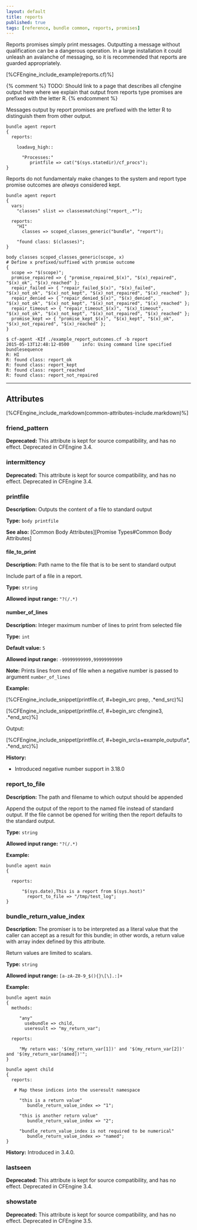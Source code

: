 ```yaml
---
layout: default
title: reports
published: true
tags: [reference, bundle common, reports, promises]
---
```


Reports promises simply print messages. Outputting a message without
qualification can be a dangerous operation. In a large installation it
could unleash an avalanche of messaging, so it is recommended that
reports are guarded appropriately.

[%CFEngine_include_example(reports.cf)%]

{% comment %} TODO: Should link to a page that describes all cfengine output
here where we explain that output from reports type promises are
prefixed with the letter R. {% endcomment %}

Messages output by report promises are prefixed with the letter R to
distinguish them from other output.

```cf3
bundle agent report
{
  reports:

    loadavg_high::

      "Processes:"
         printfile => cat("$(sys.statedir)/cf_procs");
}
```

Reports do not fundamentaly make changes to the system and report type promise
outcomes are *always* considered kept.

```cf3
bundle agent report
{
  vars:
    "classes" slist => classesmatching("report_.*");

  reports:
    "HI"
      classes => scoped_classes_generic("bundle", "report");

    "found class: $(classes)";
}

body classes scoped_classes_generic(scope, x)
# Define x prefixed/suffixed with promise outcome
{
  scope => "$(scope)";
  promise_repaired => { "promise_repaired_$(x)", "$(x)_repaired", "$(x)_ok", "$(x)_reached" };
  repair_failed => { "repair_failed_$(x)", "$(x)_failed", "$(x)_not_ok", "$(x)_not_kept", "$(x)_not_repaired", "$(x)_reached" };
  repair_denied => { "repair_denied_$(x)", "$(x)_denied", "$(x)_not_ok", "$(x)_not_kept", "$(x)_not_repaired", "$(x)_reached" };
  repair_timeout => { "repair_timeout_$(x)", "$(x)_timeout", "$(x)_not_ok", "$(x)_not_kept", "$(x)_not_repaired", "$(x)_reached" };
  promise_kept => { "promise_kept_$(x)", "$(x)_kept", "$(x)_ok", "$(x)_not_repaired", "$(x)_reached" };
}
```

```console
$ cf-agent -KIf ./example_report_outcomes.cf -b report
2015-05-13T12:48:12-0500     info: Using command line specified bundlesequence
R: HI
R: found class: report_ok
R: found class: report_kept
R: found class: report_reached
R: found class: report_not_repaired
```

****

## Attributes ##

[%CFEngine_include_markdown(common-attributes-include.markdown)%]

### friend_pattern

**Deprecated:** This attribute is kept for source compatibility,
and has no effect. Deprecated in CFEngine 3.4.

### intermittency

**Deprecated:** This attribute is kept for source compatibility,
and has no effect. Deprecated in CFEngine 3.4.

### printfile

**Description:** Outputs the content of a file to standard output

**Type:** `body printfile`

**See also:** [Common Body Attributes][Promise Types#Common Body Attributes]

#### file_to_print

**Description:** Path name to the file that is to be sent to standard
output

Include part of a file in a report.

**Type:** `string`

**Allowed input range:** `"?(/.*)`

#### number_of_lines

**Description:** Integer maximum number of lines to print from selected file

**Type:** `int`

**Default value:** `5`

**Allowed input range:** `-99999999999,99999999999`

**Note:** Prints lines from end of file when a negative number is passed to
argument `number_of_lines`

**Example:**

[%CFEngine_include_snippet(printfile.cf, #\+begin_src prep, .*end_src)%]

[%CFEngine_include_snippet(printfile.cf, #\+begin_src cfengine3, .*end_src)%]

Output:

[%CFEngine_include_snippet(printfile.cf, #\+begin_src\s+example_output\s*, .*end_src)%]

**History:**

- Introduced negative number support in 3.18.0

### report_to_file

**Description:** The path and filename to which output should be appended

Append the output of the report to the named file instead of standard output.
If the file cannot be opened for writing then the report defaults to the
standard output.

**Type:** `string`

**Allowed input range:** `"?(/.*)`

**Example:**

```cf3
bundle agent main
{

  reports:

      "$(sys.date),This is a report from $(sys.host)"
        report_to_file => "/tmp/test_log";
}
```

### bundle_return_value_index

**Description:** The promiser is to be interpreted as a literal value that
the caller can accept as a result for this bundle; in other words, a
return value with array index defined by this attribute.

Return values are limited to scalars.

**Type:** `string`

**Allowed input range:** `[a-zA-Z0-9_$(){}\[\].:]+`

**Example:**

```cf3
bundle agent main
{
  methods:

     "any"
       usebundle => child,
       useresult => "my_return_var";

  reports:

     "My return was: '$(my_return_var[1])' and '$(my_return_var[2])' and '$(my_return_var[named])'";
}

bundle agent child
{
  reports:

   # Map these indices into the useresult namespace

     "this is a return value"
        bundle_return_value_index => "1";

     "this is another return value"
        bundle_return_value_index => "2";

     "bundle_return_value_index is not required to be numerical"
        bundle_return_value_index => "named";
}
```

**History:** Introduced in 3.4.0.

### lastseen

**Deprecated:** This attribute is kept for source compatibility,
and has no effect. Deprecated in CFEngine 3.4.

### showstate

**Deprecated:** This attribute is kept for source compatibility,
and has no effect. Deprecated in CFEngine 3.5.
